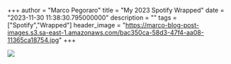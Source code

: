 +++
  author = "Marco Pegoraro"
  title = "My 2023 Spotify Wrapped"
  date = "2023-11-30 11:38:30.795000000"
  description = ""
  tags = ["Spotify","Wrapped"] 
  header_image = "https://marco-blog-post-images.s3.sa-east-1.amazonaws.com/bac350ca-58d3-47f4-aa08-11365ca18754.jpg"
+++
  
![](https://marco-blog-post-images.s3.sa-east-1.amazonaws.com/bac350ca-58d3-47f4-aa08-11365ca18754.jpg)